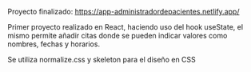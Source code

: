 Proyecto finalizado: https://app-administradordepacientes.netlify.app/

Primer proyecto realizado en React, haciendo uso del hook useState, el mismo permite añadir citas donde se pueden indicar valores como nombres, fechas y horarios.

Se utiliza normalize.css y skeleton para el diseño en CSS
